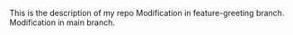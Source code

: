 This is the description of my repo 
 Modification in feature-greeting branch.
 Modification in main branch.
